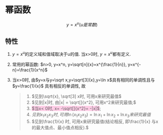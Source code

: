 # 幂函数

$$y=x^u(u是常数)$$

## 特性

1. $y=x^u$的定义域和值域取决于u的值. 当x>0时, $y=x^u$都有定义.

2. 常用的幂函数:
   $n>0, y=x^n, y=\sqrt[n]{x}=x^{\frac{1}{n}}, y=x^{-n}=\frac{1}{x^n}$

3. 当x>0时, 由$y=x与y=\sqrt x,y=\sqrt[3]{x},y=\ln x$具有相同的单调性且与$y=\frac{1}{x}$
   具有相反的单调性, 故
   > 1. $见到\sqrt{x}, \sqrt[3] x时, 可用x来研究最值$
   > 2. $见到|x|时, 由|x| = \sqrt[]{x^2}, 可用x^2来研究最值;$
   > 3. <span style="background-color:#ffcce5">$当x< 0时, x= -\sqrt[]{x^2}= -|x|$</span>;
   > 4. $见到x_1x_2x_3时, 可用\ln(x_1x_2x_3)=\ln x_1 +\ln x_2 + \ln x_3来研究最值$
   > 5. $见到\frac{1}{x} 时, 可用x来研究最值(结论相反, 即\frac{1}{x} 与x的最大值点、最小值点相反).$
